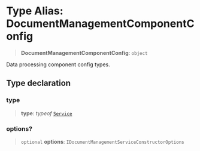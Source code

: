 # Type Alias: DocumentManagementComponentConfig

> **DocumentManagementComponentConfig**: `object`

Data processing component config types.

## Type declaration

### type

> **type**: *typeof* [`Service`](../variables/DocumentManagementComponentType.md#service)

### options?

> `optional` **options**: `IDocumentManagementServiceConstructorOptions`

